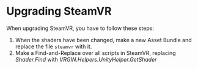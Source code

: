 ﻿# Upgrading SteamVR

When upgrading SteamVR, you have to follow these steps:

1. When the shaders have been changed, make a new Asset Bundle and replace the file `steamvr` with it.
2. Make a Find-and-Replace over all scripts in SteamVR, replacing *Shader.Find* with *VRGIN.Helpers.UnityHelper.GetShader*